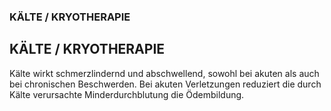 ### KÄLTE / KRYOTHERAPIE

KÄLTE / KRYOTHERAPIE
---------------------

Kälte wirkt schmerzlindernd und abschwellend, sowohl bei akuten als auch bei chronischen Beschwerden. Bei akuten Verletzungen reduziert die durch Kälte verursachte Minderdurchblutung die Ödembildung.